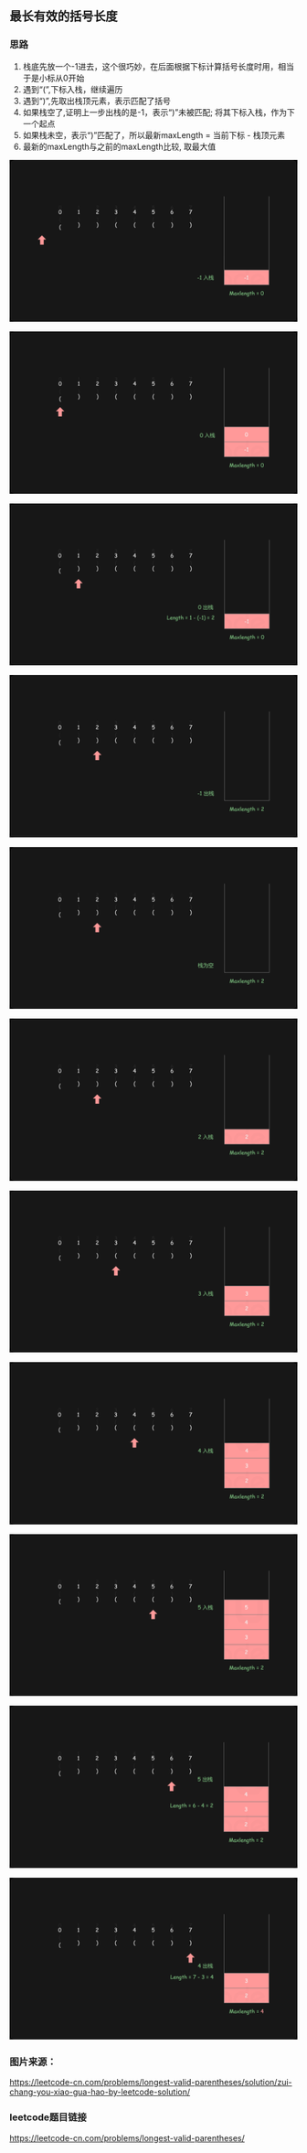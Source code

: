 ## 最长有效的括号长度
### 思路

1. 栈底先放一个-1进去，这个很巧妙，在后面根据下标计算括号长度时用，相当于是小标从0开始
2. 遇到“(”,下标入栈，继续遍历
3. 遇到“)”,先取出栈顶元素，表示匹配了括号
4. 如果栈空了,证明上一步出栈的是-1，表示“)”未被匹配; 将其下标入栈，作为下一个起点
5. 如果栈未空，表示“)”匹配了，所以最新maxLength = 当前下标 - 栈顶元素
6. 最新的maxLength与之前的maxLength比较, 取最大值

![img.png](imgs/img.png)

![img_1.png](imgs/img_1.png)

![img_2.png](imgs/img_2.png)

![img_3.png](imgs/img_3.png)

![img_4.png](imgs/img_4.png)

![img_5.png](imgs/img_5.png)

![img_6.png](imgs/img_6.png)

![img_7.png](imgs/img_7.png)

![img_8.png](imgs/img_8.png)

![img_9.png](imgs/img_9.png)

![img_10.png](imgs/img_10.png)

### 图片来源：
https://leetcode-cn.com/problems/longest-valid-parentheses/solution/zui-chang-you-xiao-gua-hao-by-leetcode-solution/

### leetcode题目链接
https://leetcode-cn.com/problems/longest-valid-parentheses/





